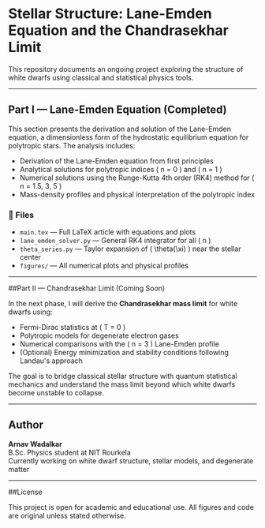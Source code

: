# Stellar Structure: Lane-Emden Equation and the Chandrasekhar Limit

This repository documents an ongoing project exploring the structure of white dwarfs using classical and statistical physics tools.

---

## Part I — Lane-Emden Equation (Completed)

This section presents the derivation and solution of the Lane-Emden equation, a dimensionless form of the hydrostatic equilibrium equation for polytropic stars. The analysis includes:

- Derivation of the Lane-Emden equation from first principles
- Analytical solutions for polytropic indices \( n = 0 \) and \( n = 1 \)
- Numerical solutions using the Runge-Kutta 4th order (RK4) method for \( n = 1.5, 3, 5 \)
- Mass-density profiles and physical interpretation of the polytropic index

### 🔧 Files
- `main.tex` — Full LaTeX article with equations and plots
- `lane_emden_solver.py` — General RK4 integrator for all \( n \)
- `theta_series.py` — Taylor expansion of \( \theta(\xi) \) near the stellar center
- `figures/` — All numerical plots and physical profiles

---

##Part II — Chandrasekhar Limit (Coming Soon)

In the next phase, I will derive the **Chandrasekhar mass limit** for white dwarfs using:

- Fermi-Dirac statistics at \( T = 0 \)
- Polytropic models for degenerate electron gases
- Numerical comparisons with the \( n = 3 \) Lane-Emden profile
- (Optional) Energy minimization and stability conditions following Landau's approach

The goal is to bridge classical stellar structure with quantum statistical mechanics and understand the mass limit beyond which white dwarfs become unstable to collapse.

---

## Author

**Arnav Wadalkar**  
B.Sc. Physics student at NIT Rourkela  
Currently working on white dwarf structure, stellar models, and degenerate matter

---

##License

This project is open for academic and educational use. All figures and code are original unless stated otherwise.
